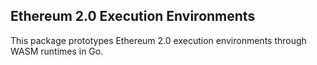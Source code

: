 ## Ethereum 2.0 Execution Environments

This package prototypes Ethereum 2.0 execution environments through WASM runtimes in Go.